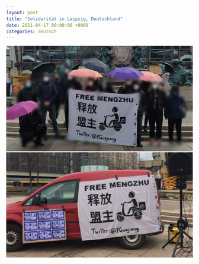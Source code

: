 ```yaml
---
layout: post
title: "Solidarität in Leipzig, Deutschland"
date: 2021-04-17 00:00:00 +0000
categories: deutsch
---
```

![leipzig1](/assets/leipzig1.jpg)
![leipzig2](/assets/leipzig2.jpg)
